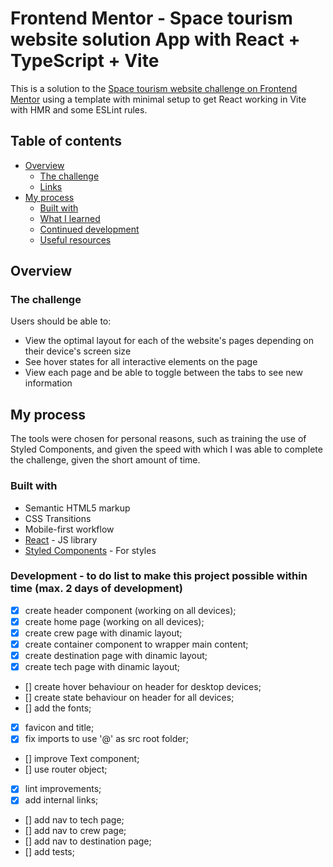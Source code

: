 # Frontend Mentor - Space tourism website solution App with React + TypeScript + Vite

This is a solution to the [Space tourism website challenge on Frontend Mentor](https://www.frontendmentor.io/challenges/space-tourism-multipage-website-gRWj1URZ3) using a template with minimal setup to get React working in Vite with HMR and some ESLint rules.

## Table of contents

- [Overview](#overview)
  - [The challenge](#the-challenge)
  - [Links](#links)
- [My process](#my-process)
  - [Built with](#built-with)
  - [What I learned](#what-i-learned)
  - [Continued development](#continued-development)
  - [Useful resources](#useful-resources)

## Overview

### The challenge

Users should be able to:

- View the optimal layout for each of the website's pages depending on their device's screen size
- See hover states for all interactive elements on the page
- View each page and be able to toggle between the tabs to see new information

## My process

The tools were chosen for personal reasons, such as training the use of Styled Components, and given the speed with which I was able to complete the challenge, given the short amount of time.

### Built with

- Semantic HTML5 markup
- CSS Transitions
- Mobile-first workflow
- [React](https://reactjs.org/) - JS library
- [Styled Components](https://styled-components.com/) - For styles

### Development - to do list to make this project possible within time (max. 2 days of development)

- [x] create header component (working on all devices);
- [x] create home page (working on all devices);
- [x] create crew page with dinamic layout;
- [x] create container component to wrapper main content;
- [x] create destination page with dinamic layout;
- [x] create tech page with dinamic layout;
- [] create hover behaviour on header for desktop devices;
- [] create state behaviour on header for all devices;
- [] add the fonts;
- [x] favicon and title;
- [x] fix imports to use '@' as src root folder;
- [] improve Text component;
- [] use router object;
- [x] lint improvements;
- [x] add internal links;
- [] add nav to tech page;
- [] add nav to crew page;
- [] add nav to destination page;
- [] add tests;
